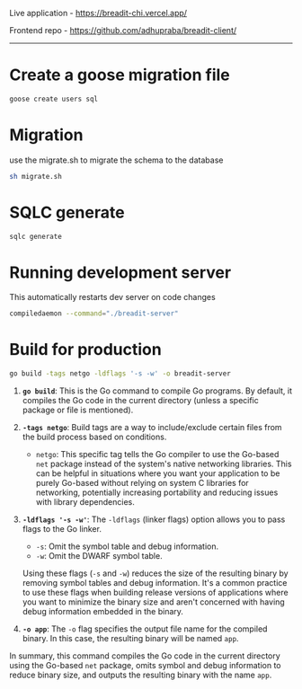 Live application - https://breadit-chi.vercel.app/

Frontend repo - https://github.com/adhupraba/breadit-client/

---

# Create a goose migration file

```bash
goose create users sql
```

# Migration

use the migrate.sh to migrate the schema to the database

```bash
sh migrate.sh
```

# SQLC generate

```bash
sqlc generate
```

# Running development server

This automatically restarts dev server on code changes

```bash
compiledaemon --command="./breadit-server"
```

# Build for production

```bash
go build -tags netgo -ldflags '-s -w' -o breadit-server
```

1. **`go build`**:
   This is the Go command to compile Go programs. By default, it compiles the Go code in the current directory (unless a specific package or file is mentioned).

2. **`-tags netgo`**:
   Build tags are a way to include/exclude certain files from the build process based on conditions.

   - `netgo`: This specific tag tells the Go compiler to use the Go-based `net` package instead of the system's native networking libraries. This can be helpful in situations where you want your application to be purely Go-based without relying on system C libraries for networking, potentially increasing portability and reducing issues with library dependencies.

3. **`-ldflags '-s -w'`**:
   The `-ldflags` (linker flags) option allows you to pass flags to the Go linker.

   - `-s`: Omit the symbol table and debug information.
   - `-w`: Omit the DWARF symbol table.

   Using these flags (`-s` and `-w`) reduces the size of the resulting binary by removing symbol tables and debug information. It's a common practice to use these flags when building release versions of applications where you want to minimize the binary size and aren't concerned with having debug information embedded in the binary.

4. **`-o app`**:
   The `-o` flag specifies the output file name for the compiled binary. In this case, the resulting binary will be named `app`.

In summary, this command compiles the Go code in the current directory using the Go-based `net` package, omits symbol and debug information to reduce binary size, and outputs the resulting binary with the name `app`.
